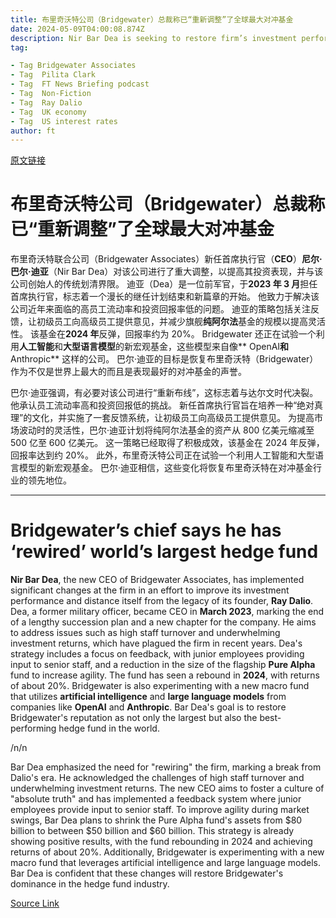 ```yaml
---
title: 布里奇沃特公司（Bridgewater）总裁称已“重新调整”了全球最大对冲基金
date: 2024-05-09T04:00:08.874Z
description: Nir Bar Dea is seeking to restore firm’s investment performance as it moves on from founder Ray Dalio
tag: 

- Tag Bridgewater Associates
- Tag  Pilita Clark
- Tag  FT News Briefing podcast
- Tag  Non-Fiction
- Tag  Ray Dalio
- Tag  UK economy
- Tag  US interest rates
author: ft
---
```


[原文链接](https://ft.com/content/b4ea1456-52d8-42d3-aaa3-f4b6b818438e)

# 布里奇沃特公司（Bridgewater）总裁称已“重新调整”了全球最大对冲基金

布里奇沃特联合公司（Bridgewater Associates）新任首席执行官（**CEO**）**尼尔·巴尔·迪亚**（Nir Bar Dea）对该公司进行了重大调整，以提高其投资表现，并与该公司创始人的传统划清界限。 迪亚（Dea）是一位前军官，于**2023 年 3 月**担任首席执行官，标志着一个漫长的继任计划结束和新篇章的开始。 他致力于解决该公司近年来面临的高员工流动率和投资回报率低的问题。 迪亚的策略包括关注反馈，让初级员工向高级员工提供意见，并减少旗舰**纯阿尔法**基金的规模以提高灵活性。 该基金在**2024 年**反弹，回报率约为 20%。 Bridgewater 还正在试验一个利用**人工智能**和**大型语言模型**的新宏观基金，这些模型来自像** OpenAI**和** Anthropic** 这样的公司。 巴尔·迪亚的目标是恢复布里奇沃特（Bridgewater）作为不仅是世界上最大的而且是表现最好的对冲基金的声誉。

巴尔·迪亚强调，有必要对该公司进行“重新布线”，这标志着与达尔文时代决裂。 他承认员工流动率高和投资回报低的挑战。 新任首席执行官旨在培养一种“绝对真理”的文化，并实施了一套反馈系统，让初级员工向高级员工提供意见。 为提高市场波动时的灵活性，巴尔·迪亚计划将纯阿尔法基金的资产从 800 亿美元缩减至 500 亿至 600 亿美元。 这一策略已经取得了积极成效，该基金在 2024 年反弹，回报率达到约 20%。 此外，布里奇沃特公司正在试验一个利用人工智能和大型语言模型的新宏观基金。 巴尔·迪亚相信，这些变化将恢复布里奇沃特在对冲基金行业的领先地位。

---

# Bridgewater’s chief says he has ‘rewired’ world’s largest hedge fund 

**Nir Bar Dea**, the new CEO of Bridgewater Associates, has implemented significant changes at the firm in an effort to improve its investment performance and distance itself from the legacy of its founder, **Ray Dalio**. Dea, a former military officer, became CEO in **March 2023**, marking the end of a lengthy succession plan and a new chapter for the company. He aims to address issues such as high staff turnover and underwhelming investment returns, which have plagued the firm in recent years. Dea's strategy includes a focus on feedback, with junior employees providing input to senior staff, and a reduction in the size of the flagship **Pure Alpha** fund to increase agility. The fund has seen a rebound in **2024**, with returns of about 20%. Bridgewater is also experimenting with a new macro fund that utilizes **artificial intelligence** and **large language models** from companies like **OpenAI** and **Anthropic**. Bar Dea's goal is to restore Bridgewater's reputation as not only the largest but also the best-performing hedge fund in the world. 

/n/n

Bar Dea emphasized the need for "rewiring" the firm, marking a break from Dalio's era. He acknowledged the challenges of high staff turnover and underwhelming investment returns. The new CEO aims to foster a culture of "absolute truth" and has implemented a feedback system where junior employees provide input to senior staff. To improve agility during market swings, Bar Dea plans to shrink the Pure Alpha fund's assets from $80 billion to between $50 billion and $60 billion. This strategy is already showing positive results, with the fund rebounding in 2024 and achieving returns of about 20%. Additionally, Bridgewater is experimenting with a new macro fund that leverages artificial intelligence and large language models. Bar Dea is confident that these changes will restore Bridgewater's dominance in the hedge fund industry.

[Source Link](https://ft.com/content/b4ea1456-52d8-42d3-aaa3-f4b6b818438e)

